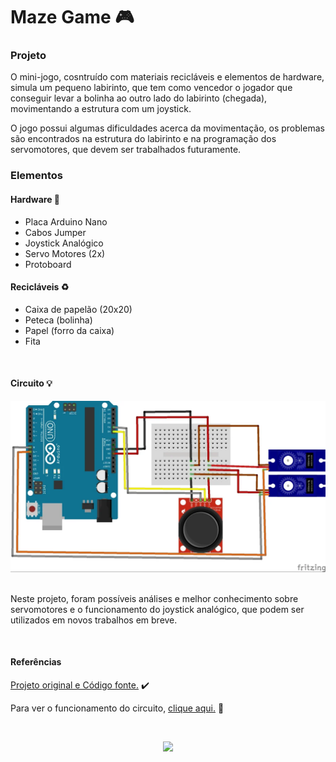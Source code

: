 <h1>Maze Game 🎮</h1>

<h3>Projeto</h3>

<p>O mini-jogo, cosntruído com materiais recicláveis e elementos de hardware, simula um pequeno labirinto, que tem como vencedor o jogador que conseguir levar a bolinha ao outro lado do labirinto (chegada), movimentando a estrutura com um joystick.</p>

<p>O jogo possui algumas dificuldades acerca da movimentação, os problemas são encontrados na estrutura do labirinto e na programação dos servomotores, que devem ser trabalhados futuramente.</p>

<h3>Elementos</h3>

<h4>Hardware 🔌</h4>

- Placa Arduino Nano
- Cabos Jumper
- Joystick Analógico
- Servo Motores (2x)
- Protoboard

<h4>Recicláveis ♻️</h4>

- Caixa de papelão (20x20)
- Peteca (bolinha)
- Papel (forro da caixa)
- Fita

</br>

<h4>Circuito 💡</h4>
<a align=center href="https://content.instructables.com/FIK/XGAT/JV0SNCH5/FIKXGATJV0SNCH5.jpg?auto=webp&frame=1&width=1024&height=1024&fit=bounds&md=04cae08da3bf348303f4fdb8d9275900"><img src="/maze-arduino/maze-circuit.webp"/></a>

</br>
</br>
<p>Neste projeto, foram possíveis análises e melhor conhecimento sobre servomotores e o funcionamento do joystick analógico, que podem ser utilizados em novos trabalhos em breve.</p>



</br>

<h4>Referências </h4>
<p><a href="https://www.instructables.com/Arduino-Marble-Maze-Labyrinth/">Projeto original e Código fonte.</a> ✔️</p>



<p>Para ver o funcionamento do circuito, <a href="https://drive.google.com/file/d/17RCyE89-5Kfp88HpgxIV5gNd-afq49nh/view?usp=sharing">clique aqui.</a> 🎥</p>

</br>

<p align=center><img src="https://i.pinimg.com/originals/2a/41/43/2a4143a7f6ba988cd7a218e6f9fd3bd0.gif"/></p>


